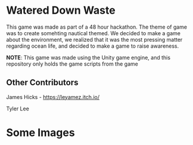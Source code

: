 # Watered Down Waste
This game was made as part of a 48 hour hackathon. The theme of game was to create somehting nautical themed. We decided to make a game about the environment, we realized that it was the most pressing matter regarding ocean life, and decided to make a game to raise awareness.

**NOTE**: This game was made using the Unity game engine, and this repository only holds the game scripts from the game

## Other Contributors
James Hicks - https://leyamez.itch.io/

Tyler Lee

# Some Images

